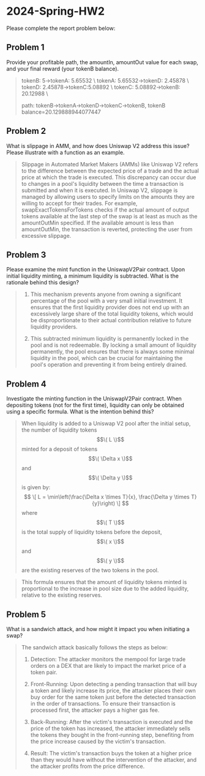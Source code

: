 # 2024-Spring-HW2

Please complete the report problem below:

## Problem 1
Provide your profitable path, the amountIn, amountOut value for each swap, and your final reward (your tokenB balance).

> tokenB: 5->tokenA: 5.65532 \\
> tokenA: 5.65532->tokenD: 2.45878 \\
> tokenD: 2.45878->tokenC:5.08892 \\
> tokenC: 5.08892->tokenB: 20.12988 \\
>
> path: tokenB->tokenA->tokenD->tokenC->tokenB, tokenB balance=20.129888944077447

## Problem 2
What is slippage in AMM, and how does Uniswap V2 address this issue? Please illustrate with a function as an example.

> Slippage in Automated Market Makers (AMMs) like Uniswap V2 refers to the difference between the expected price of a trade and the actual price at  which the trade is executed. This discrepancy can occur due to changes in a pool's liquidity between the time a transaction is submitted and when it is executed. In Uniswap V2, slippage is managed by allowing users to specify limits on the amounts they are willing to accept for their trades. For example, swapExactTokensForTokens checks if the actual amount of output tokens available at the last step of the swap is at least as much as the amountOutMin specified. If the available amount is less than amountOutMin, the transaction is reverted, protecting the user from excessive slippage.


## Problem 3
Please examine the mint function in the UniswapV2Pair contract. Upon initial liquidity minting, a minimum liquidity is subtracted. What is the rationale behind this design?

> 1. This mechanism prevents anyone from owning a significant percentage of the pool with a very small initial investment. It ensures that the first liquidity provider does not end up with an excessively large share of the total liquidity tokens, which would be disproportionate to their actual contribution relative to future liquidity providers.
>
> 2. This subtracted minimum liquidity is permanently locked in the pool and is not redeemable. By locking a small amount of liquidity permanently, the pool ensures that there is always some minimal liquidity in the pool, which can be crucial for maintaining the pool's operation and preventing it from being entirely drained.

## Problem 4
Investigate the minting function in the UniswapV2Pair contract. When depositing tokens (not for the first time), liquidity can only be obtained using a specific formula. What is the intention behind this?

> When liquidity is added to a Uniswap V2 pool after the initial setup, the number of liquidity tokens $$\( L \)$$ minted for a deposit of tokens $$\( \Delta x \)$$ and $$\( \Delta y \)$$ is given by:
> $$
\[ L = \min\left(\frac{\Delta x \times T}{x}, \frac{\Delta y \times T}{y}\right) \]
> $$
where $$\( T \)$$ is the total supply of liquidity tokens before the deposit, $$\( x \)$$ and $$\( y \)$$ are the existing reserves of the two tokens in the pool.

> This formula ensures that the amount of liquidity tokens minted is proportional to the increase in pool size due to the added liquidity, relative to the existing reserves.

## Problem 5
What is a sandwich attack, and how might it impact you when initiating a swap?

> The sandwich attack basically follows the steps as below:
> 1. Detection: The attacker monitors the mempool for large trade orders on a DEX that are likely to impact the market price of a token pair.
>
> 2. Front-Running: Upon detecting a pending transaction that will buy a token and likely increase its price, the attacker places their own buy order for the same token just before the detected transaction in the order of transactions. To ensure their transaction is processed first, the attacker pays a higher gas fee.
>
> 3. Back-Running: After the victim's transaction is executed and the price of the token has increased, the attacker immediately sells the tokens they bought in the front-running step, benefiting from the price increase caused by the victim's transaction.
>
> 4. Result: The victim's transaction buys the token at a higher price than they would have without the intervention of the attacker, and the attacker profits from the price difference.

